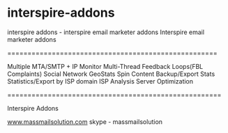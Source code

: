 interspire-addons
=================

interspire addons - interspire email marketer addons
Interspire email marketer addons

====================================================

Multiple MTA/SMTP + IP Monitor
Multi-Thread
Feedback Loops(FBL Complaints)
Social Network
GeoStats
Spin Content
Backup/Export Stats
Statistics/Export by ISP domain ISP Analysis
Server Optimization


=====================================================

Interspire Addons

www.massmailsolution.com
skype - massmailsolution
